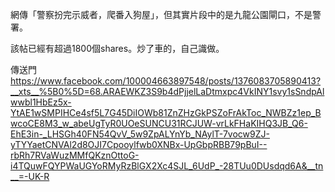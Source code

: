 網傳「警察扮完示威者，爬番入狗屋」，但其實片段中的是九龍公園閘口，不是警署。

該帖已經有超過1800個shares。炒了車的，自己識做。

傳送門
https://www.facebook.com/100004663897548/posts/1376083705890413?__xts__%5B0%5D=68.ARAEWKZ3S9b4dPjjelLaDtmxpc4VkINY1svy1sSndpAlwwbl1HbEz5x-YtAE1wSMPIHCe4sf5L7G45DiIOWb81ZnZHzGkPSZoFrAkToc_NWBZz1ep_BwcoCE8M3_w_abeUgTyR0UOeSUNCU31RCJUW-vrLkFHaKIHQ3JB_Q6-EhE3in-_LHSGh40FN54QvV_5w9ZpALYnYb_NAylT-7vocw9ZJ-yTYYaetCNVAl2d8OJI7Cpooylfwb0XNBx-UpGbpRBB79pBuI--rbRh7RVaWuzMMfQKznOttoG-i4TQuwFQYPWaUGYoRMyRzBlGX2Xc4SJL_6UdP_-28TUu0DUsdqd6A&__tn__=-UK-R